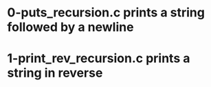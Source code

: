 # 0-puts_recursion.c prints a string followed by a newline
# 1-print_rev_recursion.c prints a string in reverse
